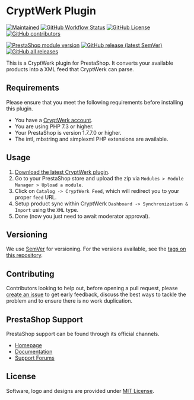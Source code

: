 # CryptWerk Plugin

[![Maintained](https://img.shields.io/maintenance/yes/2022?style=flat-square)](https://github.com/bitcoinmitchell/cryptwerk-plugin/pulse)
[![GitHub Workflow Status](https://img.shields.io/github/workflow/status/bitcoinmitchell/cryptwerk-plugin/Validate/master?style=flat-square)](https://github.com/bitcoinmitchell/cryptwerk-plugin/actions)
[![GitHub License](https://img.shields.io/github/license/bitcoinmitchell/cryptwerk-plugin?color=brightgreen&style=flat-square)](https://github.com/bitcoinmitchell/cryptwerk-plugin/blob/master/LICENSE)
[![GitHub contributors](https://img.shields.io/github/contributors-anon/bitcoinmitchell/cryptwerk-plugin?style=flat-square)](https://github.com/bitcoinmitchell/cryptwerk-plugin/graphs/contributors)

[![PrestaShop module version](https://img.shields.io/badge/module%20version-0.3.5-brightgreen?style=flat-square)](https://github.com/bitcoinmitchell/cryptwerk-plugin/releases)
[![GitHub release (latest SemVer)](https://img.shields.io/github/v/release/bitcoinmitchell/cryptwerk-plugin?sort=semver&style=flat-square)](https://github.com/bitcoinmitchell/cryptwerk-plugin/releases)
[![GitHub all releases](https://img.shields.io/github/downloads/bitcoinmitchell/cryptwerk-plugin/total?style=flat-square)](https://github.com/bitcoinmitchell/cryptwerk-plugin/releases)

This is a CryptWerk plugin for PrestaShop. It converts your available products into a XML feed that CryptWerk can parse.

## Requirements

Please ensure that you meet the following requirements before installing this plugin.

+ You have a [CryptWerk account](https://cryptwerk.com/id/register/).
+ You are using PHP 7.3 or higher.
+ Your PrestaShop is version 1.7.7.0 or higher.
+ The intl, mbstring and simplexml PHP extensions are available.

## Usage

1. [Download the latest CryptWerk plugin](https://github.com/bitcoinmitchell/cryptwerk-plugin/releases).
2. Go to your PrestaShop store and upload the zip via `Modules > Module Manager > Upload a module`.
4. Click on `Catalog -> CryptWerk Feed`, which will redirect you to your proper `feed` URL.
5. Setup product sync within CryptWerk `Dashboard -> Synchronization & Import` using the `XML` type.
6. Done (now you just need to await moderator approval).

## Versioning

We use [SemVer](http://semver.org/) for versioning. For the versions available, see the
[tags on this repository](https://github.com/BitcoinMitchell/docker-prestashop/tags).

## Contributing

Contributors looking to help out, before opening a pull request, please [create an issue](https://github.com/bitcoinmitchell/cryptwerk-plugin/issues/new/choose)
to get early feedback, discuss the best ways to tackle the problem and to ensure there is no work duplication.

## PrestaShop Support

PrestaShop support can be found through its official channels.

* [Homepage](https://www.prestashop.com)
* [Documentation](https://doc.prestashop.com)
* [Support Forums](https://www.prestashop.com/forums)

## License

Software, logo and designs are provided under [MIT License](LICENSE).
